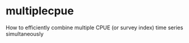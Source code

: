 # multiplecpue
How to efficiently combine multiple CPUE (or survey index) time series simultaneously

